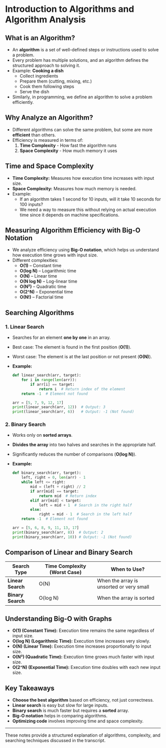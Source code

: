 # **Introduction to Algorithms and Algorithm Analysis**

## **What is an Algorithm?**

- An **algorithm** is a set of well-defined steps or instructions used to solve a problem.
- Every problem has multiple solutions, and an algorithm defines the structured approach to solving it.
- Example: **Cooking a dish**
    - Collect ingredients
    - Prepare them (cutting, mixing, etc.)
    - Cook them following steps
    - Serve the dish
- Similarly, in programming, we define an algorithm to solve a problem efficiently.

## **Why Analyze an Algorithm?**

- Different algorithms can solve the same problem, but some are more **efficient** than others.
- Efficiency is measured in terms of:
    1. **Time Complexity** - How fast the algorithm runs
    2. **Space Complexity** - How much memory it uses

## **Time and Space Complexity**

- **Time Complexity:** Measures how execution time increases with input size.
- **Space Complexity:** Measures how much memory is needed.
- Example:
    - If an algorithm takes 1 second for 10 inputs, will it take 10 seconds for 100 inputs?
    - We need a way to measure this without relying on actual execution time since it depends on machine specifications.

## **Measuring Algorithm Efficiency with Big-O Notation**

- We analyze efficiency using **Big-O notation**, which helps us understand how execution time grows with input size.
- Different complexities:
    - **O(1)** – Constant time
    - **O(log N)** – Logarithmic time
    - **O(N)** – Linear time
    - **O(N log N)** – Log-linear time
    - **O(N²)** – Quadratic time
    - **O(2^N)** – Exponential time
    - **O(N!)** – Factorial time

## **Searching Algorithms**

### **1. Linear Search**

- Searches for an element **one by one** in an array.
- Best case: The element is found in the first position (**O(1)**).
- Worst case: The element is at the last position or not present (**O(N)**).
- **Example:**
    
    ```python
    def linear_search(arr, target):
        for i in range(len(arr)):
            if arr[i] == target:
                return i  # Return index of the element
        return -1  # Element not found
    
    arr = [5, 7, 9, 12, 17]
    print(linear_search(arr, 12))  # Output: 3
    print(linear_search(arr, 6))   # Output: -1 (Not found)
    
    ```
    

### **2. Binary Search**

- Works only on **sorted arrays**.
- **Divides the array** into two halves and searches in the appropriate half.
- Significantly reduces the number of comparisons (**O(log N)**).
- **Example:**
    
    ```python
    def binary_search(arr, target):
        left, right = 0, len(arr) - 1
        while left <= right:
            mid = (left + right) // 2
            if arr[mid] == target:
                return mid  # Return index
            elif arr[mid] < target:
                left = mid + 1  # Search in the right half
            else:
                right = mid - 1  # Search in the left half
        return -1  # Element not found
    
    arr = [5, 6, 8, 9, 11, 13, 17]
    print(binary_search(arr, 8))  # Output: 2
    print(binary_search(arr, 10)) # Output: -1 (Not found)
    
    ```
    

## **Comparison of Linear and Binary Search**

| Search Type | Time Complexity (Worst Case) | When to Use? |
| --- | --- | --- |
| **Linear Search** | O(N) | When the array is unsorted or very small |
| **Binary Search** | O(log N) | When the array is sorted |

## **Understanding Big-O with Graphs**

- **O(1) (Constant Time):** Execution time remains the same regardless of input size.
- **O(log N) (Logarithmic Time):** Execution time increases very slowly.
- **O(N) (Linear Time):** Execution time increases proportionally to input size.
- **O(N²) (Quadratic Time):** Execution time grows much faster with input size.
- **O(2^N) (Exponential Time):** Execution time doubles with each new input size.

## **Key Takeaways**

- **Choose the best algorithm** based on efficiency, not just correctness.
- **Linear search** is easy but slow for large inputs.
- **Binary search** is much faster but requires a **sorted** array.
- **Big-O notation** helps in comparing algorithms.
- **Optimizing code** involves improving time and space complexity.

---

These notes provide a structured explanation of algorithms, complexity, and searching techniques discussed in the transcript.
